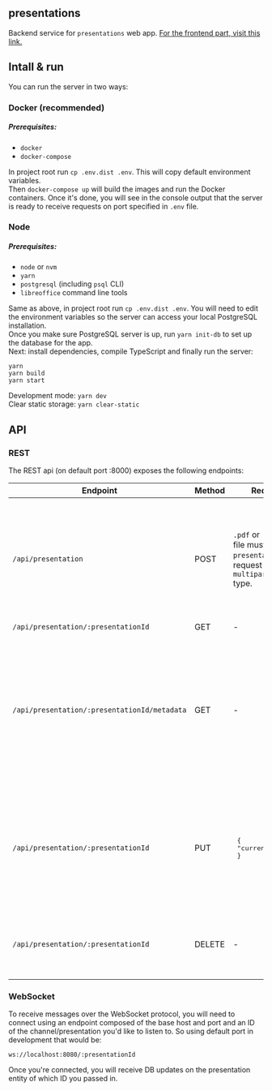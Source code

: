 ## presentations
Backend service for `presentations` web app. [For the frontend part, visit this link.](https://github.com/antonisierakowski/presentations-frontend)  

## Intall & run

You can run the server in two ways:

### Docker (recommended)
##### Prerequisites:
* `docker`
* `docker-compose`

In project root run `cp .env.dist .env`. This will copy default environment variables.  
Then `docker-compose up` will build the images and run the Docker containers. Once it's done, you will see in the console output that the server is ready to receive requests on port specified in `.env` file.

### Node
##### Prerequisites:
* `node` or `nvm`
* `yarn`
* `postgresql` (including `psql` CLI)
* `libreoffice` command line tools

Same as above, in project root run `cp .env.dist .env`. You will need to edit the environment variables so the server can access your local PostgreSQL installation.  
Once you make sure PostgreSQL server is up, run `yarn init-db` to set up the database for the app.   
Next: install dependencies, compile TypeScript and finally run the server:
```
yarn
yarn build
yarn start
```
Development mode: `yarn dev`  
Clear static storage: `yarn clear-static`

## API

### REST
The REST api (on default port :8000) exposes the following endpoints: 

| Endpoint                                     | Method | Request body                                                                                               | Example response                                                                                                                                                                                                                                                                                                                                               |
|----------------------------------------------|--------|------------------------------------------------------------------------------------------------------------|----------------------------------------------------------------------------------------------------------------------------------------------------------------------------------------------------------------------------------------------------------------------------------------------------------------------------------------------------------------|
| `/api/presentation`                          | POST   | `.pdf` or `.pttx` file. The file must be under `presentation` key and request must be of `multipart/form-data` type. | <pre> {<br>   "status": 200,<br>   "response": {<br>     "presentation": {<br>       "id": "c690ade2-74dd-42c1-bdd2-6a041e5df333",<br>       "number_of_slides": 9,<br>       "current_slide": 1,<br>       "file_name": "MR7wj2zeF",<br>     }<br>   }<br> } </pre>                                                            |
| `/api/presentation/:presentationId`          | GET    | -                                                                                                          | *binary*                                                                                                                                                                                                                                                                                                                                                       |
| `/api/presentation/:presentationId/metadata` | GET    | -                                                                                                          | <pre> {<br>   "status": 200,<br>   "response": {<br>     "presentation": {<br>       "id": "c690ade2-74dd-42c1-bdd2-6a041e5df333",<br>       "number_of_slides": 9,<br>       "current_slide": 1,<br>       "file_name": "MR7wj2zeF",<br>     }<br>     "metadata": {<br>       "isOwner": false<br>     }<br>   }<br> } </pre> |
| `/api/presentation/:presentationId`          | PUT    | <pre> {<br>    "currentSlide": number<br> } </pre>                                                         | <pre> {<br>   "status": 200,<br>   "response": {<br>     "presentation": {<br>       "id": "c690ade2-74dd-42c1-bdd2-6a041e5df333",<br>       "number_of_slides": 9,<br>       "current_slide": 1,<br>       "file_name": "MR7wj2zeF",<br>     }<br>   }<br> } </pre>                                                                                                                                                                                                                                                                  |
| `/api/presentation/:presentationId`          | DELETE | -                                                                                                          | <pre> {<br>   "status": 200,<br>   "response": {<br>     "message": "Ok"<br>   }<br> } </pre>                                                                                                                                                                                                                                                                  |

### WebSocket

To receive messages over the WebSocket protocol, you will need to connect using an endpoint composed of the base host and port and an ID of the channel/presentation you'd like to listen to.
So using default port in development that would be:
```
ws://localhost:8080/:presentationId
```
Once you're connected, you will receive DB updates on the presentation entity of which ID you passed in.
